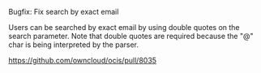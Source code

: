 Bugfix: Fix search by exact email

Users can be searched by exact email by using double quotes on the search
parameter. Note that double quotes are required because the "@" char is
being interpreted by the parser.

https://github.com/owncloud/ocis/pull/8035
